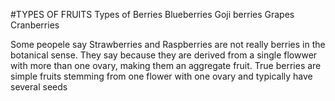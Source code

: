 #TYPES OF FRUITS
Types of Berries
 Blueberries
 Goji berries
 Grapes
 Cranberries

Some peopele say Strawberries and Raspberries are not really berries in the botanical sense. They say because they are derived from a single flowwer with more than one ovary, making them an aggregate fruit. True berries are simple fruits stemming from one flower with one ovary and typically have several seeds
